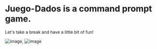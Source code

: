 # Juego-Dados is a command prompt game.



Let's take a break and have a little bit of fun!


![image](https://github.com/user-attachments/assets/385d31a4-10fe-4e17-b13a-9ba7a6b675af), ![image](https://github.com/user-attachments/assets/06046186-8911-4cca-bb42-faa39b106fa5)


